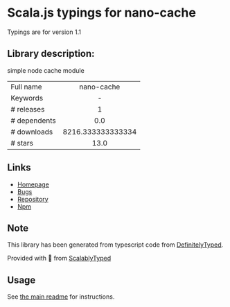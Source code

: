 
# Scala.js typings for nano-cache

Typings are for version 1.1

## Library description:
simple node cache module

|                    |                 |
| ------------------ | :-------------: |
| Full name          | nano-cache |
| Keywords           | - |
| # releases         | 1 |
| # dependents       | 0.0 |
| # downloads        | 8216.333333333334 |
| # stars            | 13.0 |

## Links
- [Homepage](https://github.com/akhoury/nano-cache#readme)
- [Bugs](https://github.com/akhoury/nano-cache/issues)
- [Repository](https://github.com/akhoury/nano-cache)
- [Npm](https://www.npmjs.com/package/nano-cache)
    


## Note
This library has been generated from typescript code from [DefinitelyTyped](https://definitelytyped.org).

Provided with :purple_heart: from [ScalablyTyped](https://github.com/oyvindberg/ScalablyTyped)

## Usage
See [the main readme](../../readme.md) for instructions.


